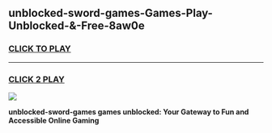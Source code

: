 
## unblocked-sword-games-Games-Play-Unblocked-&-Free-8aw0e
<h3>
<a href="https://premium76.site?title=unblocked-sword-games&ref=24A">CLICK TO PLAY</a></h3>
<hr>

<h3>
<a href="https://premium76.site?title=unblocked-sword-games&ref=24A">CLICK 2 PLAY</a>
  
</h3>

<a href="https://premium76.site?title=unblocked-sword-games&ref=24A"><img src="https://clearcache.store/games.png"></a>


**unblocked-sword-games games unblocked: Your Gateway to Fun and Accessible Online Gaming**
